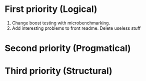 # First priority (Logical)

1. Change boost testing with microbenchmarking.
2. Add interesting problems to front readme. Delete useless stuff

# Second priority (Progmatical)

# Third priority (Structural)
